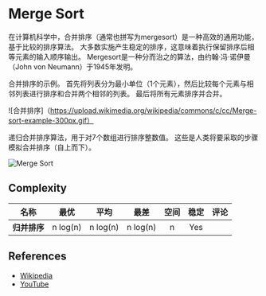 # Merge Sort

在计算机科学中，合并排序（通常也拼写为mergesort）是一种高效的通用功能，基于比较的排序算法。 大多数实施产生稳定的排序，这意味着执行保留排序后相等元素的输入顺序输出。 Mergesort是一种分而治之的算法，由约翰·冯·诺伊曼（John von Neumann）于1945年发明。

合并排序的示例。 首先将列表分为最小单位（1个元素），然后比较每个元素与相邻列表进行排序和合并两个相邻的列表。 最后将所有元素排序并合并。

![合并排序]（https://upload.wikimedia.org/wikipedia/commons/c/cc/Merge-sort-example-300px.gif）

递归合并排序算法，用于对7个数组进行排序整数值。 这些是人类将要采取的步骤模拟合并排序（自上而下）。


![Merge Sort](https://upload.wikimedia.org/wikipedia/commons/e/e6/Merge_sort_algorithm_diagram.svg)

## Complexity

| 名称                  | 最优            | 平均             | 最差               | 空间    | 稳定    | 评论  |
| --------------------- | :-------------: | :-----------------: | :-----------------: | :-------: | :-------: | :-------- |
| **归并排序**        | n&nbsp;log(n)   | n&nbsp;log(n)       | n&nbsp;log(n)       | n         | Yes       |           |

## References

- [Wikipedia](https://en.wikipedia.org/wiki/Merge_sort)
- [YouTube](https://www.youtube.com/watch?v=KF2j-9iSf4Q&index=27&list=PLLXdhg_r2hKA7DPDsunoDZ-Z769jWn4R8)